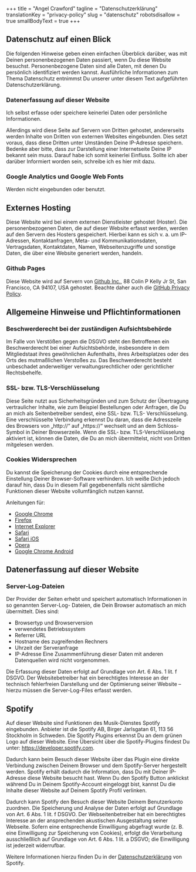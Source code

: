 +++
title = "Angel Crawford"
tagline = "Datenschutzerklärung"
translationKey = "privacy-policy"
slug = "datenschutz"
robotsdisallow = true
smallBodyText = true
+++

## Datenschutz auf einen Blick
Die folgenden Hinweise geben einen einfachen Überblick darüber, was mit Deinen personenbezogenen Daten passiert, wenn Du diese Website besuchst. Personenbezogene Daten sind alle Daten, mit denen Du persönlich identifiziert werden kannst. Ausführliche Informationen zum Thema Datenschutz entnimmst Du unserer unter diesem Text aufgeführten Datenschutzerklärung.

### Datenerfassung auf dieser Website
Ich selbst erfasse oder speichere keinerlei Daten oder persönliche Informationen.

Allerdings wird diese Seite auf Servern von Dritten gehostet, andererseits werden Inhalte von Dritten von externen Websites eingebunden. Dies setzt voraus, dass diese Dritten unter Umständen Deine IP-Adresse speichern. Bedenke aber bitte, dass zur Darstellung einer Internetseite Deine IP bekannt sein muss. Darauf habe ich somit keinerlei Einfluss. Sollte ich aber darüber Informiert worden sein, schreibe ich es hier mit dazu.

### Google Analytics und Google Web Fonts
Werden nicht eingebunden oder benutzt.

## Externes Hosting
Diese Website wird bei einem externen Dienstleister gehostet (Hoster). Die personenbezogenen Daten, die auf dieser Website erfasst werden, werden auf den Servern des Hosters gespeichert. Hierbei kann es sich v. a. um IP-Adressen, Kontaktanfragen, Meta- und Kommunikationsdaten, Vertragsdaten, Kontaktdaten, Namen, Webseitenzugriffe und sonstige Daten, die über eine Website generiert werden, handeln.

### Github Pages
Diese Website wird auf Servern von [Github Inc.](https://www.github.com/), 88 Colin P Kelly Jr St, San Francisco, CA 94107, USA gehostet. Beachte daher auch die [GitHub Privacy Policy](https://help.github.com/de/github/site-policy/github-privacy-statement#github-privacy-statement).

## Allgemeine Hinweise und Pflichtinformationen
### Beschwerderecht bei der zuständigen Aufsichtsbehörde
Im Falle von Verstößen gegen die DSGVO steht den Betroffenen ein Beschwerderecht bei einer Aufsichtsbehörde, insbesondere in dem Mitgliedstaat ihres gewöhnlichen Aufenthalts, ihres Arbeitsplatzes oder des Orts des mutmaßlichen Verstoßes zu. Das Beschwerderecht besteht unbeschadet anderweitiger verwaltungsrechtlicher oder gerichtlicher Rechtsbehelfe.

### SSL- bzw. TLS-Verschlüsselung
Diese Seite nutzt aus Sicherheitsgründen und zum Schutz der Übertragung vertraulicher Inhalte, wie zum Beispiel Bestellungen oder Anfragen, die Du an mich als Seitenbetreiber sendest, eine SSL- bzw. TLS- Verschlüsselung. Eine verschlüsselte Verbindung erkennst Du daran, dass die Adresszeile des Browsers von „http://“ auf „https://“ wechselt und an dem Schloss-Symbol in Deiner Browserzeile. Wenn die SSL- bzw. TLS-Verschlüsselung aktiviert ist, können die Daten, die Du an mich übermittelst, nicht von Dritten mitgelesen werden.

### Cookies Widersprechen
Du kannst die Speicherung der Cookies durch eine entsprechende Einstellung Deiner Browser-Software verhindern. Ich weiße Dich jedoch darauf hin, dass Du in diesem Fall gegebenenfalls nicht sämtliche Funktionen dieser Website vollumfänglich nutzen kannst.

Anleitungen für:
* [Google Chrome](https://support.google.com/chrome/answer/95647?co=GENIE.Platform%3DDesktop&hl=de)
* [Firefox](https://support.mozilla.org/de/kb/cookies-loeschen-daten-von-websites-entfernen)
* [Internet Explorer](https://support.microsoft.com/de-de/help/17442/windows-internet-explorer-delete-manage-cookies)
* [Safari](https://support.apple.com/de-de/guide/safari/sfri11471/mac)
* [Safari iOS](https://support.apple.com/de-de/HT201265)
* [Opera](https://help.opera.com/de/latest/security-and-privacy/#clearPrivateData)
* [Google Chrome Android](https://support.google.com/accounts/answer/32050?co=GENIE.Platform%3DAndroid&hl=de)

## Datenerfassung auf dieser Website
### Server-Log-Dateien
Der Provider der Seiten erhebt und speichert automatisch Informationen in so genannten Server-Log- Dateien, die Dein Browser automatisch an mich übermittelt. Dies sind:
* Browsertyp und Browserversion
* verwendetes Betriebssystem
* Referrer URL
* Hostname des zugreifenden Rechners
* Uhrzeit der Serveranfrage
* IP-Adresse
Eine Zusammenführung dieser Daten mit anderen Datenquellen wird nicht vorgenommen.

Die Erfassung dieser Daten erfolgt auf Grundlage von Art. 6 Abs. 1 lit. f DSGVO. Der Websitebetreiber hat ein berechtigtes Interesse an der technisch fehlerfreien Darstellung und der Optimierung seiner Website – hierzu müssen die Server-Log-Files erfasst werden.

## Spotify
Auf dieser Website sind Funktionen des Musik-Dienstes Spotify eingebunden. Anbieter ist die Spotify AB, Birger Jarlsgatan 61, 113 56 Stockholm in Schweden. Die Spotify Plugins erkennst Du an dem grünen Logo auf dieser Website. Eine Übersicht über die Spotify-Plugins findest Du unter: https://developer.spotify.com.

Dadurch kann beim Besuch dieser Website über das Plugin eine direkte Verbindung zwischen Deinem Browser und dem Spotify-Server hergestellt werden. Spotify erhält dadurch die Information, dass Du mit Deiner IP-Adresse diese Website besucht hast. Wenn Du den Spotify Button anklickst während Du in Deinem Spotify-Account eingeloggt bist, kannst Du die Inhalte dieser Website auf Deinem Spotify Profil verlinken.

Dadurch kann Spotify den Besuch dieser Website Deinem Benutzerkonto zuordnen. Die Speicherung und Analyse der Daten erfolgt auf Grundlage von Art. 6 Abs. 1 lit. f DSGVO. Der Webseitenbetreiber hat ein berechtigtes Interesse an der ansprechenden akustischen Ausgestaltung seiner Webseite. Sofern eine entsprechende Einwilligung abgefragt wurde (z. B. eine Einwilligung zur Speicherung von Cookies), erfolgt die Verarbeitung ausschließlich auf Grundlage von Art. 6 Abs. 1 lit. a DSGVO; die Einwilligung ist jederzeit widerrufbar.

Weitere Informationen hierzu finden Du in der [Datenschutzerklärung](https://www.spotify.com/de/legal/privacy-policy/) von Spotify.
